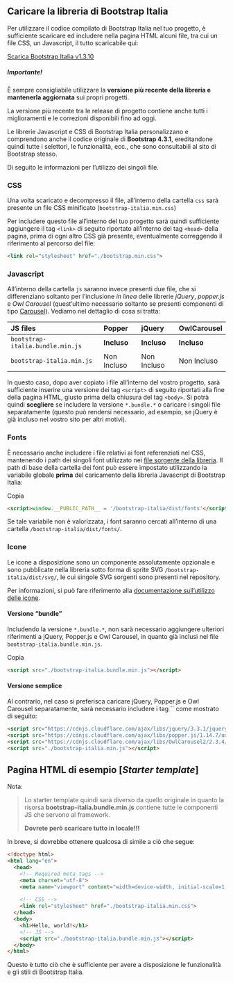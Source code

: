 ## Caricare la libreria di Bootstrap Italia

Per utilizzare il codice compilato di Bootstrap Italia nel tuo progetto, è sufficiente scaricare ed includere nella pagina HTML alcuni file, tra cui un file CSS, un Javascript, il tutto scaricabile  qui:

[Scarica Bootstrap Italia v1.3.10](https://github.com/italia/bootstrap-italia/releases/download/v1.3.10/bootstrap-italia.zip)

##### Importante!

È sempre consigliabile utilizzare la **versione più recente della libreria e mantenerla aggiornata** sui propri progetti.

La versione più recente tra le release di progetto contiene anche tutti i miglioramenti e le correzioni disponibili fino ad oggi.

Le librerie Javascript e CSS di Bootstrap Italia personalizzano e comprendono anche il codice originale di **Bootstrap 4.3.1**, ereditandone quindi tutte i selettori, le funzionalità, ecc., che sono consultabili al sito di Bootstrap stesso.

Di seguito le informazioni per l’utilizzo dei singoli file.

### CSS

Una volta scaricato e decompresso il file, all’interno della cartella `css` sarà presente un file CSS minificato (`bootstrap-italia.min.css`) 

Per includere questo file all’interno del tuo progetto sarà quindi sufficiente aggiungere il tag `<link>` di seguito riportato all’interno del tag `<head>` della pagina, prima di ogni altro CSS già presente, eventualmente correggendo il riferimento al percorso del file:

```html
<link rel="stylesheet" href="./bootstrap.min.css">
```

### Javascript

All’interno della cartella `js` saranno invece presenti due file, che si differenziano soltanto per l’inclusione *in linea* delle librerie *jQuery*, *popper.js* e *Owl Carousel* (quest’ultimo necessario soltanto se presenti componenti di tipo [Carousel](https://italia.github.io/bootstrap-italia/docs/componenti/carousel)). Vediamo nel dettaglio di cosa si tratta:

| JS files                         | Popper      | jQuery      | OwlCarousel |
| :------------------------------- | :---------- | :---------- | :---------- |
| `bootstrap-italia.bundle.min.js` | **Incluso** | **Incluso** | **Incluso** |
| `bootstrap-italia.min.js`        | Non Incluso | Non Incluso | Non Incluso |

In questo caso, dopo aver copiato i file all’interno del vostro progetto, sarà sufficiente inserire una versione dei tag `<script>` di seguito riportati alla fine della pagina HTML, giusto prima della chiusura del tag `<body>`. Si potrà quindi **scegliere** se includere la versione `*.bundle.*` o caricare i singoli file separatamente (questo può rendersi necessario, ad esempio, se jQuery è già incluso nel vostro sito per altri motivi).



### Fonts

È necessario anche includere i file relativi ai font referenziati nel CSS, mantenendo i path dei singoli font utilizzato nei [file sorgente della libreria](https://github.com/italia/bootstrap-italia/releases/tag/v1.3.10). Il path di base della cartella dei font può essere impostato utilizzando la variabile globale **prima** del caricamento della libreria Javascript di Bootstrap Italia:

Copia

```html
<script>window.__PUBLIC_PATH__ = '/bootstrap-italia/dist/fonts'</script>
```

Se tale variabile non è valorizzata, i font saranno cercati all’interno di una cartella `/bootstrap-italia/dist/fonts/`.



### Icone

Le icone a disposizione sono un componente assolutamente opzionale e sono pubblicate nella libreria sotto forma di sprite SVG `/bootstrap-italia/dist/svg/`, le cui singole SVG sorgenti sono presenti nel repository.

Per informazioni, si può fare riferimento alla [documentazione sull’utilizzo delle icone](https://italia.github.io/bootstrap-italia/docs/utilities/icone/).



#### Versione “bundle”

Includendo la versione `*.bundle.*`, non sarà necessario aggiungere ulteriori riferimenti a jQuery, Popper.js e Owl Carousel, in quanto già inclusi nel file `bootstrap-italia.bundle.min.js`.

Copia

```html
<script src="./bootstrap-italia.bundle.min.js"></script>
```



#### Versione semplice

Al contrario, nel caso si preferisca caricare jQuery, Popper.js e Owl Carousel separatamente, sarà necessario includere i tag `` come mostrato di seguito:

```html
<script src="https://cdnjs.cloudflare.com/ajax/libs/jquery/3.3.1/jquery.min.js" crossorigin="anonymous"></script>
<script src="https://cdnjs.cloudflare.com/ajax/libs/popper.js/1.14.7/umd/popper.min.js" crossorigin="anonymous"></script>
<script src="https://cdnjs.cloudflare.com/ajax/libs/OwlCarousel2/2.3.4/owl.carousel.min.js" crossorigin="anonymous"></script>
<script src="./bootstrap-italia.min.js"></script>
```



## Pagina HTML di esempio [*Starter template*]

Nota: 

> Lo starter template quindi sarà diverso da quello originale in quanto la risorsa **bootstrap-italia.bundle.min.js** contiene tutte le componenti JS che servono al framework. 
>
> **Dovrete però scaricare tutto in locale!!!**

In breve, si dovrebbe ottenere qualcosa di simile a ciò che segue:

```html
<!doctype html>
<html lang="en">
  <head>
    <!-- Required meta tags -->
    <meta charset="utf-8">
    <meta name="viewport" content="width=device-width, initial-scale=1, shrink-to-fit=no">
    
    <!-- CSS -->
    <link rel="stylesheet" href="./bootstrap-italia.min.css">
  </head>
  <body>
    <h1>Hello, world!</h1>
    <!-- JS -->
    <script src="./bootstrap-italia.bundle.min.js"></script>
  </body>
</html>
```

Questo è tutto ciò che è sufficiente per avere a disposizione le funzionalità e gli stili di Bootstrap Italia.